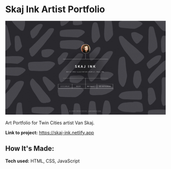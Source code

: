# Skaj Ink Artist Portfolio


![SkajInk](images/SkajInk.jpg)


Art Portfolio for Twin Cities artist Van Skaj.    

**Link to project:** https://skaj-ink.netlify.app


## How It's Made:

**Tech used:** HTML, CSS, JavaScript
